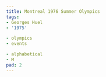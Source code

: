 ```yaml
---
title: Montreal 1976 Summer Olympics
tags:
- Georges Huel
- '1975'

- olympics
- events

- alphabetical
- M
pad: 2
---
```


